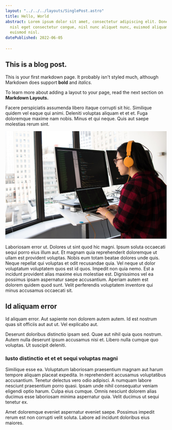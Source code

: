 ```yaml
---
layout: "../../../layouts/SinglePost.astro"
title: Hello, World
abstract: Lorem ipsum dolor sit amet, consectetur adipiscing elit. Donec euismod,
  nisl eget consectetur congue, nisl nunc aliquet nunc, euismod aliquam nisl nunc
  euismod nisl.
datePublished: 2022-06-05

---
```

## This is a blog post.

This is your first markdown page. It probably isn't styled much, although
Markdown does support **bold** and _italics._

To learn more about adding a layout to your page, read the next section on **Markdown Layouts.**

Facere perspiciatis assumenda libero itaque corrupti sit hic.
Similique quidem vel eaque qui animi. Deleniti voluptas aliquam et et et. Fuga doloremque maxime nam nobis. Minus et qui neque. Quis aut saepe molestias rerum sint.

![A person typing on a computer](/./pexels-christina-morillo-1181677.jpeg)

Laboriosam error ut.
Dolores ut sint quod hic magni. Ipsum soluta occaecati sequi porro eius illum aut. Et magnam quia reprehenderit doloremque ut ullam est provident voluptas. Nobis eum totam beatae dolores unde quis. Neque repellat qui voluptas et odit recusandae quia.
Vel neque ut dolor voluptatum voluptatem quos est id quos. Impedit non quia nemo. Est a incidunt provident alias maxime eius molestiae est. Dignissimos vel ea possimus ipsam aspernatur saepe accusantium. Aperiam autem est dolorem quidem quod sunt. Velit perferendis voluptatem inventore qui minus accusamus occaecati sit.

## Id aliquam error

Id aliquam error. Aut sapiente non dolorem autem autem. Id est nostrum quas sit officiis aut aut ut. Vel explicabo aut.

Deserunt doloribus distinctio ipsam sed.
Quae aut nihil quia quos nostrum. Autem nulla deserunt ipsum accusamus nisi et. Libero nulla cumque quo voluptas. Ut suscipit deleniti.

### Iusto distinctio et et et sequi voluptas magni

Similique esse ea. Voluptatum laboriosam praesentium magnam aut harum tempore aliquam placeat expedita. In reprehenderit accusamus voluptatibus accusantium.
Tenetur delectus vero odio adipisci. A numquam labore nesciunt praesentium porro quasi. Ipsam unde nihil consequatur veniam eligendi optio harum. Culpa eius cumque. Omnis nesciunt dolorem alias ducimus esse laboriosam minima aspernatur quia. Velit ducimus ut sequi tenetur ex.

Amet doloremque eveniet aspernatur eveniet saepe. Possimus impedit rerum est non corrupti velit soluta. Labore ad incidunt doloribus eius maiores.